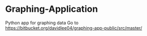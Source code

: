 # Graphing-Application
Python app for graphing data
Go to https://bitbucket.org/davidlee04/graphing-app-public/src/master/

